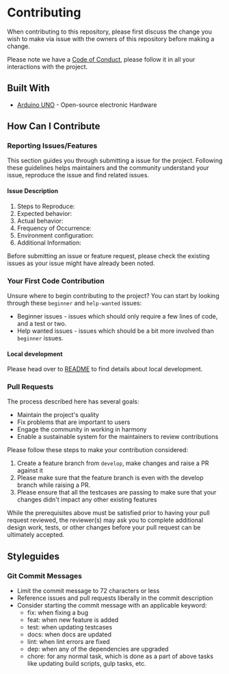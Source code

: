 # Contributing

When contributing to this repository, please first discuss the change you wish to make via issue with the owners of this repository before making a change.

Please note we have a [Code of Conduct](CODE-OF-CONDUCT.md), please follow it in all your interactions with the project.

## Built With

- [Arduino UNO](https://www.arduino.cc/) - Open-source electronic Hardware

## How Can I Contribute

### Reporting Issues/Features

This section guides you through submitting a issue for the project. Following these guidelines helps maintainers and the community understand your issue, reproduce the issue and find related issues.

#### Issue Description

  1. Steps to Reproduce:
  2. Expected behavior:
  3. Actual behavior:
  4. Frequency of Occurrence:
  5. Environment configuration:
  6. Additional Information:

Before submitting an issue or feature request, please check the existing issues as your issue might have already been noted.

### Your First Code Contribution

Unsure where to begin contributing to the project? You can start by looking through these `beginner` and `help-wanted` issues:

- Beginner issues - issues which should only require a few lines of code, and a test or two.
- Help wanted issues - issues which should be a bit more involved than `beginner` issues.

#### Local development

Please head over to [README](README.md) to find details about local development.

### Pull Requests

The process described here has several goals:

- Maintain the project's quality
- Fix problems that are important to users
- Engage the community in working in harmony
- Enable a sustainable system for the maintainers to review contributions

Please follow these steps to make your contribution considered:

1. Create a feature branch from `develop`, make changes and raise a PR against it
2. Please make sure that the feature branch is even with the develop branch while raising a PR.
3. Please ensure that all the testcases are passing to make sure that your changes didn't impact any other existing features

While the prerequisites above must be satisfied prior to having your pull request reviewed, the reviewer(s) may ask you to complete additional design work, tests, or other changes before your pull request can be ultimately accepted.

## Styleguides

### Git Commit Messages

- Limit the commit message to 72 characters or less
- Reference issues and pull requests liberally in the commit description
- Consider starting the commit message with an applicable keyword:
  - fix: when fixing a bug
  - feat: when new feature is added
  - test: when updating testcases
  - docs: when docs are updated
  - lint: when lint errors are fixed
  - dep: when any of the dependencies are upgraded
  - chore: for any normal task, which is done as a part of above tasks like updating build scripts, gulp tasks, etc.
